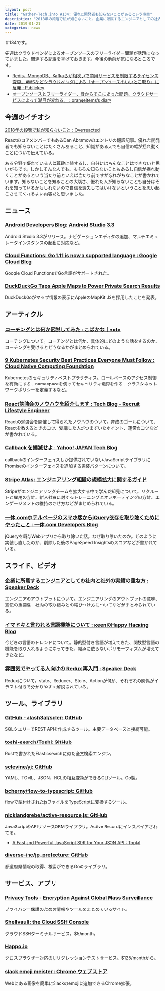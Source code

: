 ```yaml
---
layout: post
title: "Gather-Tech.info #134: 優れた開発者も知らないことがあるという事実"
description: "2018年の段階で私が知らないこと、企業に所属するエンジニアとしての社内と社外の実績の重ね方 など"
date: 2019-01-21
categories: news
---
```


＃134です。

先週はクラウドベンダによるオープンソースのフリーライダー問題が話題になっていました。関連する記事を挙げておきます。今後の動向が気になるところです。

- [Redis、MongoDB、Kafkaらが相次いで商用サービスを制限するライセンス変更。AWSなどクラウドベンダによる「オープンソースのいいとこ取り」に反発 : Publickey](https://www.publickey1.jp/blog/19/redismongodbkafkaaws.html)
- [オープンソースとフリーライダー、昔からそこにあった問題。クラウドサービスによって潮目が変わる。 : orangeitems’s diary](https://www.orangeitems.com/entry/2019/01/16/164254)

## 今週のイチオシ

[2018年の段階で私が知らないこと : Overreacted](https://overreacted.io/ja/things-i-dont-know-as-of-2018/)

ReactのコアメンバーでもあるDan Abramovのエントリの翻訳記事。優れた開発者でも知らないことはたくさんあること、知識がある人でも自信の幅が揺れ動くことについて伝えている。

ある分野で優れている人は尊敬に値するし、自分にはあんなことはできないと思いがちです。しかしそんな人でも、もちろん知らないこともあるし自信が揺れ動くことがあるという当たり前といえば当たり前ですが忘れがちなことが書かれています。知らないことを知ることの大切さ、優れた人が知らないことも自分はそれを知っているかもしれないので自信を喪失してはいけないということを思い起こさせてくれるよい内容だと思いました。

## ニュース

### [Android Developers Blog: Android Studio 3.3](https://android-developers.googleblog.com/2019/01/android-studio-33.html)

Android Studio 3.3がリリース。ナビゲーションエディタの追加、マルチエミュレータインスタンスの起動に対応など。

### [Cloud Functions: Go 1.11 is now a supported language : Google Cloud Blog](https://cloud.google.com/blog/products/application-development/cloud-functions-go-1-11-is-now-a-supported-language)

Google Cloud FunctionsでGo言語がサポートされた。

### [DuckDuckGo Taps Apple Maps to Power Private Search Results](https://spreadprivacy.com/duckduckgo-apple-mapkit-js/)

DuckDuckGoがマップ情報の表示にAppleのMapKit JSを採用したことを発表。

## アーティクル

### [コーチングとは何か図説してみた : こばかな｜note](https://note.mu/kobaka7/n/n0e2de5bc2b9a)

コーチングについて。コーチングとは何か、具体的にどのような話をするのか、コーチングを受けるとどうなるかがまとめられている。

### [9 Kubernetes Security Best Practices Everyone Must Follow : Cloud Native Computing Foundation](https://www.cncf.io/blog/2019/01/14/9-kubernetes-security-best-practices-everyone-must-follow/)

Kubernetesのセキュリティベストプラクティス。ロールベースのアクセス制御を有効にする、namespaceを使ってセキュリティ境界を作る、クラスタネットワークポリシーを定義するなど。

### [React勉強会のノウハウを紹介します : Tech Blog - Recruit Lifestyle Engineer](https://engineer.recruit-lifestyle.co.jp/techblog/2019-01-17-react-training/)

Reactの勉強会を開催して得られたノウハウのついて。育成のゴールについて、Reactを教えるときのコツ、受講した人がつまずいたポイント、運営のコツなどが書かれている。

### [Callback を撲滅せよ : Yahoo! JAPAN Tech Blog](https://techblog.yahoo.co.jp/javascript/nodejs/callback-to-promise/)

callbackのインターフェイスしか提供されていないJavaScriptライブラリにPromiseのインターフェイスを追加する実装パターンについて。

### [Stripe Atlas: エンジニアリング組織の規模拡大に関するガイド](https://stripe.com/atlas/guides/scaling-eng?locale=ja)

Stripeがエンジニアリングチームを拡大する中で学んだ知見について。リクルートと雇用の方針、新入社員に対するトレーニングとオンボーディングの方針、エンゲージメントの維持のさせ方などがまとめられている。

### [一休.comホテルページのスマホ版からjQuery依存を取り除くためにやったこと : 一休.com Developers Blog](https://user-first.ikyu.co.jp/entry/goodbye-jquery)

jQueryを既存Webアプリから取り除いた話。なぜ取り除いたのか。どのように実装し直したのか、削除した後のPageSpeed Insightsのスコアなどが書かれている。

## スライド、ビデオ

### [企業に所属するエンジニアとしての社内と社外の実績の重ね方 : Speaker Deck](https://speakerdeck.com/matsumoto_r/qi-ye-nisuo-shu-suruenziniatositefalseshe-nei-toshe-wai-falseshi-ji-falsezhong-nefang)

エンジニアのアウトプットについて。エンジニアリングのアウトプットの意味、宣伝の重要性、社内の取り組みとの結びつけ方についてなどがまとめられている。

### [イマドキと言われる言語機能について : κeenのHappy Hacκing Blog](https://keens.github.io/slide/imadokitoiwarerugengokinounitsuite/)

今どきの言語のトレンドについて。静的型付き言語が増えてきた、関数型言語の機能を取り入れるようになってきた、継承に依らないポリモーフィズムが増えてきたなど。

### [雰囲気でやってる人向けの Redux 再入門 : Speaker Deck](https://speakerdeck.com/jmblog/fen-wei-qi-deyatuteruren-xiang-kefalse-redux-zai-ru-men)

Reduxについて。state、Reducer、Store、Actionが何か、それぞれの関係がイラスト付きで分かりやすく解説されている。

## ツール、ライブラリ

### [GitHub - alash3al/sqler: GitHub](https://github.com/alash3al/sqler)

SQLクエリーでREST APIを作成するツール。主要データベースと接続可能。

### [toshi-search/Toshi: GitHub](https://github.com/toshi-search/Toshi)

Rustで書かれたElasticsearchに似た全文検索エンジン。

### [sclevine/yj: GitHub](https://github.com/sclevine/yj)

YAML、TOML、JSON、HCLの相互変換ができるCLIツール。Go製。

### [bcherny/flow-to-typescript: GitHub](https://github.com/bcherny/flow-to-typescript)

flowで型付けされたjsファイルをTypeScriptに変換するツール。

### [nicklandgrebe/active-resource.js: GitHub](https://github.com/nicklandgrebe/active-resource.js)

JavaScriptのAPIリソースORMライブラリ。Active Recordにインスパイアされてる。

- [A Fast and Powerful JavaScript SDK for Your JSON API : Toptal](https://www.toptal.com/api-developers/fast-powerful-js-sdks-for-rest-apis)

### [diverse-inc/jp_prefecture: GitHub](https://github.com/diverse-inc/jp_prefecture)

都道府県情報の取得、検索ができるGoのライブラリ。

## サービス、アプリ

### [Privacy Tools - Encryption Against Global Mass Surveillance](https://www.privacytools.io/)

プライバシー保護のための情報やツールをまとめているサイト。

### [Shellvault: the Cloud SSH Console](https://www.shellvault.io/?pw_campaign=hnjan10)

クラウドSSHターミナルサービス。$5/month。

### [Happo.io](https://happo.io/)

クロスブラウザー対応のUIリグレッションテストサービス。$125/monthから。

### [slack emoji meister : Chrome ウェブストア](https://chrome.google.com/webstore/detail/slack-emoji-meister/omcnknklnilbbnoioiaibdkhoonlmdnj)

Webにある画像を簡単にSlackのemojiに追加できるChrome拡張。

